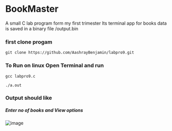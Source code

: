 # BookMaster
A small C lab program form my first trimester Its terminal app for books
data is saved in a binary file /output.bin

### first clone progam
```
git clone https://github.com/AashrayBenjamin/labpro9.git
```
### To Run on linux  Open Terminal and run
```
gcc labpro9.c
```
```
./a.out
```

### Output should like 
##### Enter no of books and View options
![image](https://github.com/AashrayBenjamin/labpro9/assets/82226121/0d7bf93d-d9f2-45e2-90e6-20b2ac9667a9)
